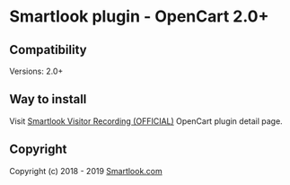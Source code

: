 # Smartlook plugin - OpenCart 2.0+

## Compatibility

Versions: 2.0+

## Way to install

Visit [Smartlook Visitor Recording (OFFICIAL)](https://www.opencart.com/index.php?route=marketplace/extension/info&extension_id=28742) OpenCart plugin detail page.

## Copyright

Copyright (c) 2018 - 2019 [Smartlook.com](https://www.smartlook.com/)

